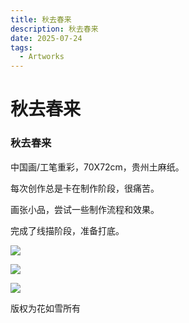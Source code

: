 ```yaml
---
title: 秋去春来
description: 秋去春来
date: 2025-07-24
tags:
  - Artworks
---
```

秋去春来
====

### 秋去春来

中国画/工笔重彩，70X72cm，贵州土麻纸。

每次创作总是卡在制作阶段，很痛苦。

画张小品，尝试一些制作流程和效果。

完成了线描阶段，准备打底。

[![](./img/08b340ca3305648464c8bbc22fee0d5b694a1d6d.jpg)](https://blogger.googleusercontent.com/img/b/R29vZ2xl/AVvXsEguN1RmqNCasTxksfXWouMnL659tbDEAnoQF0aDWwmXoo1iXiLWBFJojvSUZTqiUkVYecxVhSKwgVFeY-khBBsWRDrysZvosyw36y7Q_TlXL54herIvsrVa48bD3sErwEyOUcrun0CP2WYbPJTiZvyo6d2LrSddu1F_Rro-Hhq14qN2fE10mD2wJrUAT6Vl/s5028/IMG_20240610_143700.jpg)

[![](./img/b60ae56b4d28595cebd45cafdd1cd6af0f857e95.jpg)](https://blogger.googleusercontent.com/img/b/R29vZ2xl/AVvXsEigwn4NSG8YFuw2BeHaDZyVQriHzKKeNhIcuH9_Zc2W4GBEhwtn1Sg0fr3xMvL5brw8eVHaG8ioA94XjAHNVeCUNvarXSoEbNRATt4Al1A6svUUOMmP0gbaZubYocx93oDA9UW4cE454ssTZEliU6vEk7KbEaBbAqQhQSNVfUZOl4JbdSJPR7V0ySH5Qu3m/s6696/IMG_20240610_143806.jpg)

[![](./img/bbda8315f8dd150af02f6e20021aaf57d10d7303.jpg)](https://blogger.googleusercontent.com/img/b/R29vZ2xl/AVvXsEizNIh7qa3zG1Q01pBjoIGrEnEXr7lt3OBActEiSZ0tMfaACBMFKv0e3yOzRw9PTo1xria-xcW4rjiXwUiyAhWBb4ORtSjSSpgmFP3oQX9WP7yLG19CrhiTPhDg9xBJ0tq53hhI9X-CsoU8pH-zP1LQyycywtWCnFvMFNZXGoMsJ6BrS-o574xcvXpMir3R/s6216/IMG_20240610_143935.jpg)

版权为花如雪所有
